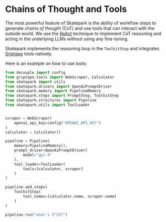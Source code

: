 # Chains of Thought and Tools

The most powerful feature of Skatepark is the ability of workflow steps to generate *chains of thought* (CoT) and use tools that can interact with the outside world. We use the [ReAct](https://arxiv.org/abs/2210.03629) technique to implement CoT reasoning and acting in the underlying LLMs without using any fine-tuning.

Skatepark implements the reasoning loop in the `ToolkitStep` and integrates [Griptape](../../griptape/) tools natively.

Here is an example on how to use tools:

```python
from decouple import config
from griptape.tools import WebScraper, Calculator
from skatepark import utils
from skatepark.drivers import OpenAiPromptDriver
from skatepark.memory import PipelineMemory
from skatepark.steps import PromptStep, ToolkitStep
from skatepark.structures import Pipeline
from skatepark.utils import ToolLoader


scraper = WebScraper(
    openai_api_key=config("OPENAI_API_KEY")
)
calculator = Calculator()

pipeline = Pipeline(
    memory=PipelineMemory(),
    prompt_driver=OpenAiPromptDriver(
        model="gpt-4"
    ),
    tool_loader=ToolLoader(
        tools=[calculator, scraper]
    )
)

pipeline.add_steps(
    ToolkitStep(
        tool_names=[calculator.name, scraper.name]
    )
)

pipeline.run("what's 5^23?")
```